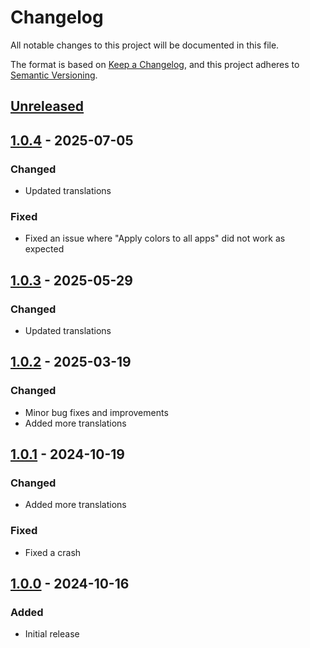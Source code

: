 # Changelog

All notable changes to this project will be documented in this file.

The format is based on [Keep a Changelog](https://keepachangelog.com/en/1.1.0/),
and this project adheres to [Semantic Versioning](https://semver.org/spec/v2.0.0.html).

## [Unreleased]

## [1.0.4] - 2025-07-05

### Changed

- Updated translations

### Fixed

- Fixed an issue where "Apply colors to all apps" did not work as expected

## [1.0.3] - 2025-05-29

### Changed

- Updated translations

## [1.0.2] - 2025-03-19

### Changed

- Minor bug fixes and improvements
- Added more translations

## [1.0.1] - 2024-10-19

### Changed

- Added more translations

### Fixed

- Fixed a crash

## [1.0.0] - 2024-10-16

### Added

- Initial release

[Unreleased]: https://github.com/FossifyOrg/Thank-You/compare/1.0.4...HEAD
[1.0.4]: https://github.com/FossifyOrg/Thank-You/compare/1.0.3...1.0.4
[1.0.3]: https://github.com/FossifyOrg/Thank-You/compare/1.0.2...1.0.3
[1.0.2]: https://github.com/FossifyOrg/Thank-You/compare/1.0.1...1.0.2
[1.0.1]: https://github.com/FossifyOrg/Thank-You/compare/1.0.0...1.0.1
[1.0.0]: https://github.com/FossifyOrg/Thank-You/releases/tag/1.0.0
